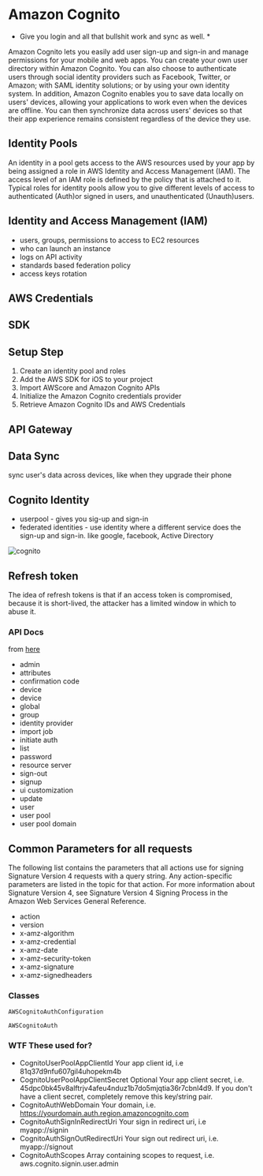 # Amazon Cognito

* Give you login and all that bullshit work and sync as well. *

Amazon Cognito lets you easily add user sign-up and sign-in and manage permissions for your mobile and web apps. You can create your own user directory within Amazon Cognito. You can also choose to authenticate users through social identity providers such as Facebook, Twitter, or Amazon; with SAML identity solutions; or by using your own identity system. In addition, Amazon Cognito enables you to save data locally on users' devices, allowing your applications to work even when the devices are offline. You can then synchronize data across users' devices so that their app experience remains consistent regardless of the device they use.

## Identity Pools

An identity in a pool gets access to the AWS resources used by your app by being assigned a role in AWS Identity and Access Management (IAM). The access level of an IAM role is defined by the policy that is attached to it. Typical roles for identity pools allow you to give different levels of access to authenticated (Auth)or signed in users, and unauthenticated (Unauth)users.

## Identity and Access Management (IAM)

* users, groups, permissions to access to EC2 resources
* who can launch an instance
* logs on API activity
* standards based federation policy
* access keys rotation

## AWS Credentials

## SDK

## Setup Step

1. Create an identity pool and roles
2. Add the AWS SDK for iOS to your project
3. Import AWScore and Amazon Cognito APIs
4. Initialize the Amazon Cognito credentials provider
5. Retrieve Amazon Cognito IDs and AWS Credentials

## API Gateway

## Data Sync
sync user's data across devices, like when they upgrade their phone

## Cognito Identity
* userpool - gives you sig-up and sign-in
* federated identities - use identity where a different service does the sign-up and sign-in. like google, facebook, Active Directory

![cognito](https://i.imgur.com/MAA7JdD.png)

## Refresh token

The idea of refresh tokens is that if an access token is compromised, because it is short-lived, the attacker has a limited window in which to abuse it.


### API Docs

from [here](https://docs.aws.amazon.com/cognito-user-identity-pools/latest/APIReference/cognito-user-identity-pools-apiref.pdf#CommonParameters)

* admin
* attributes
* confirmation code
* device
* device
* global
* group
* identity provider
* import job
* initiate auth
* list
* password
* resource server
* sign-out
* signup
* ui customization
* update
* user
* user pool
* user pool domain

## Common Parameters for all requests

The following list contains the parameters that all actions use for signing Signature Version 4 requests with a query string. Any action-specific parameters are listed in the topic for that action. For more information about Signature Version 4, see Signature Version 4 Signing Process in the Amazon Web Services General Reference.

* action
* version
* x-amz-algorithm
* x-amz-credential
* x-amz-date
* x-amz-security-token
* x-amz-signature
* x-amz-signedheaders


### Classes

`AWSCognitoAuthConfiguration`

`AWSCognitoAuth`


### WTF These used for?
* CognitoUserPoolAppClientId Your app client id, i.e 81q37d9nfu607gil4uhopekm4b
* CognitoUserPoolAppClientSecret Optional Your app client secret, i.e. 45dpc0bk45v8alftrjv4afeu4nduz1b7do5mjqtia36r7cbnl4d9. If you don't have a client secret, completely remove this key/string pair.
* CognitoAuthWebDomain Your domain, i.e. https://yourdomain.auth.region.amazoncognito.com
* CognitoAuthSignInRedirectUri Your sign in redirect uri, i.e myapp://signin
* CognitoAuthSignOutRedirectUri Your sign out redirect uri, i.e. myapp://signout
* CognitoAuthScopes Array containing scopes to request, i.e. aws.cognito.signin.user.admin
